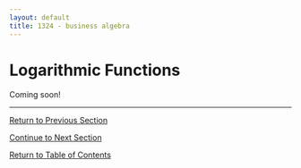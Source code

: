 ```yaml
---
layout: default
title: 1324 - business algebra
---
```


Logarithmic Functions
===

Coming soon!

---

[Return to Previous Section](2-1-exponential-functions.html)

[Continue to Next Section](2-3-exp-and-log-equations.html)

[Return to Table of Contents](00-index.html)